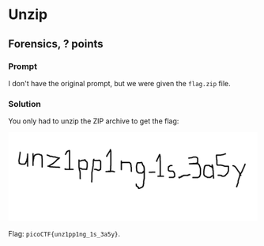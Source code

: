 # Unzip
## Forensics, ? points

### Prompt

I don't have the original prompt, but we were given the `flag.zip` file.

### Solution

You only had to unzip the ZIP archive to get the flag:

![](flag.png)

Flag: `picoCTF{unz1pp1ng_1s_3a5y}`.
